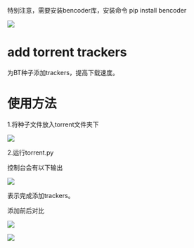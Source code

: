 特别注意，需要安装bencoder库，安装命令   pip install bencoder



![](http://ww1.sinaimg.cn/large/006tNc79ly1g47cj1w7nyj30vo04675d.jpg)


# add torrent trackers

为BT种子添加trackers，提高下载速度。

# 使用方法

1.将种子文件放入torrent文件夹下

![](http://ww2.sinaimg.cn/large/006tNc79ly1g3x8nihk07j316805qmz7.jpg)



2.运行torrent.py

控制台会有以下输出

![](http://ww2.sinaimg.cn/large/006tNc79ly1g3x8tsbytgj31fm07qwge.jpg)

表示完成添加trackers。



添加前后对比

![](http://ww3.sinaimg.cn/large/006tNc79ly1g3x8yx5nixj311s0oywkx.jpg)

![](http://ww1.sinaimg.cn/large/006tNc79ly1g3x8yx9tgxj312u0pa108.jpg)

# 
